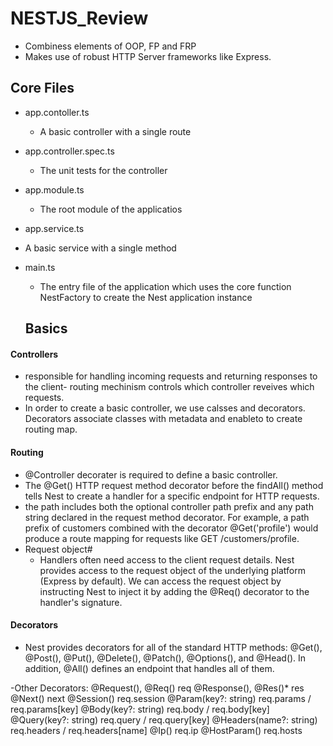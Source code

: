 # NESTJS_Review
- Combiness elements  of OOP, FP and FRP
- Makes use of robust HTTP Server frameworks like Express.  

## Core Files
- app.contoller.ts
  - A basic controller with a single route
- app.controller.spec.ts  
  - The unit tests for the controller
- app.module.ts  
  - The root module of the applicatios
- app.service.ts 
 - A basic service with a single method
- main.ts
  - The entry file of the application which uses the core function NestFactory to create the Nest application instance 
  
  ## Basics
#### Controllers
 - responsible for handling incoming requests and returning responses to the client- routing mechinism controls which controller reveives which requests. 
 - In order to create a basic controller, we use calsses and decorators.  Decorators associate classes with metadata and enableto to create routing map.
  
#### Routing
 - @Controller decorater is required to define a basic controller.  
 - The @Get() HTTP request method decorator before the findAll() method tells Nest to create a handler for a specific endpoint for HTTP requests. 
 -  the path includes both the optional controller path prefix and any path string declared in the request method decorator. For example, a path prefix of customers combined with the decorator @Get('profile') would produce a route mapping for requests like GET /customers/profile.
 - Request object#
    - Handlers often need access to the client request details. Nest provides access to the request object of the underlying platform (Express by default). We can        access the request object by instructing Nest to inject it by adding the @Req() decorator to the handler's signature. 

#### Decorators
- Nest provides decorators for all of the standard HTTP methods: @Get(), @Post(), @Put(), @Delete(), @Patch(), @Options(), and @Head(). In addition, @All() defines an endpoint that handles all of them.

-Other Decorators:
@Request(), @Req()	req
@Response(), @Res()*	res
@Next()	next
@Session()	req.session
@Param(key?: string)	req.params / req.params[key]
@Body(key?: string)	req.body / req.body[key]
@Query(key?: string)	req.query / req.query[key]
@Headers(name?: string)	req.headers / req.headers[name]
@Ip()	req.ip
@HostParam()	req.hosts
  

